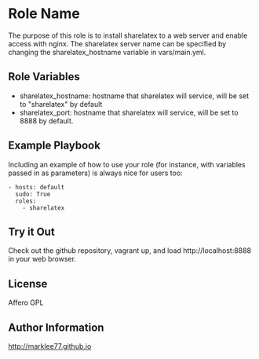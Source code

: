 Role Name
========

The purpose of this role is to install sharelatex to a web server and enable
access with nginx. The sharelatex server name can be specified by changing the
sharelatex_hostname variable in vars/main.yml.

Role Variables
--------------

- sharelatex_hostname: hostname that sharelatex will service, will be set to 
                       "sharelatex" by default
- sharelatex_port: hostname that sharelatex will service, will be set to 8888 by 
               default.

Example Playbook
-------------------------

Including an example of how to use your role (for instance, with variables 
passed in as parameters) is always nice for users too:

    - hosts: default
      sudo: True
      roles:
        - sharelatex

Try it Out
---------------------------

Check out the github repository, vagrant up, and load http://localhost:8888 in
your web browser.

License
-------

Affero GPL

Author Information
------------------

http://marklee77.github.io

